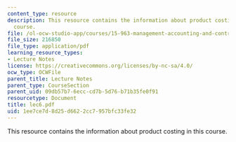 ```yaml
---
content_type: resource
description: This resource contains the information about product costing in this
  course.
file: /ol-ocw-studio-app/courses/15-963-management-accounting-and-control-spring-2007/1ee7ce7d8d25d6622cc7957bfc33fe32_lec6.pdf
file_size: 216850
file_type: application/pdf
learning_resource_types:
- Lecture Notes
license: https://creativecommons.org/licenses/by-nc-sa/4.0/
ocw_type: OCWFile
parent_title: Lecture Notes
parent_type: CourseSection
parent_uid: 09db57b7-6ecc-cd7b-5d76-b71b35fe0f91
resourcetype: Document
title: lec6.pdf
uid: 1ee7ce7d-8d25-d662-2cc7-957bfc33fe32
---
```

This resource contains the information about product costing in this course.